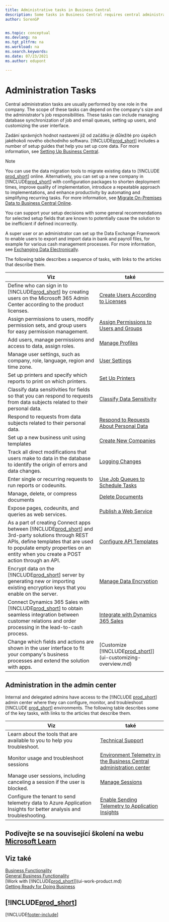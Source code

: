 ```yaml
---
title: Administrative tasks in Business Central
description: Some tasks in Business Central requires central administration and setup. See what they are and learn what to do.
author: SorenGP


ms.topic: conceptual
ms.devlang: na
ms.tgt_pltfrm: na
ms.workload: na
ms.search.keywords:
ms.date: 07/23/2021
ms.author: edupont

---
```

# Administration Tasks

Central administration tasks are usually performed by one role in the company. The scope of these tasks can depend on the company's size and the administrator's job responsibilities. These tasks can include managing database synchronization of job and email queues, setting up users, and customizing the user interface.

Zadání správných hodnot nastavení již od začátku je důležité pro úspěch jakéhokoli nového obchodního softwaru. [!INCLUDE[prod_short](includes/prod_short.md)] includes a number of setup guides that help you set up core data. For more information, see [Setting Up Business Central](setup.md).

> [!NOTE]
> You can use the data migration tools to migrate existing data to [!INCLUDE [prod_short](includes/prod_short.md)] online. Alternatively, you can set up a new company in [!INCLUDE[prod_short](includes/prod_short.md)] with configuration packages to shorten deployment times, improve quality of implementation, introduce a repeatable approach to implementations, and enhance productivity by automating and simplifying recurring tasks. For more information, see [Migrate On-Premises Data to Business Central Online](/dynamics365/business-central/dev-itpro/administration/migrate-data).

You can support your setup decisions with some general recommendations for selected setup fields that are known to potentially cause the solution to be inefficient if defined incorrectly.

A super user or an administrator can set up the Data Exchange Framework to enable users to export and import data in bank and payroll files, for example for various cash management processes. For more information, see [Exchanging Data Electronically](across-data-exchange.md).

The following table describes a sequence of tasks, with links to the articles that describe them.

| **Viz** | **také** |
|------------|-------------|
| Define who can sign in to [!INCLUDE[prod_short](includes/prod_short.md)] by creating users on the Microsoft 365 Admin Center according to the product licenses. | [Create Users According to Licenses](ui-how-users-permissions.md) |
| Assign permissions to users, modify permission sets, and group users for easy permission management. | [Assign Permissions to Users and Groups](ui-how-users-permissions.md) |
| Add users, manage permissions and access to data, assign roles. | [Manage Profiles](admin-users-profiles-roles.md) |
| Manage user settings, such as company, role, language, region and time zone. | [User Settings](admin-manage-user-settings-preferences.md) |
| Set up printers and specify which reports to print on which printers. | [Set Up Printers](ui-specify-printer-selection-reports.md) |
| Classify data sensitivities for fields so that you can respond to requests from data subjects related to their personal data. | [Classify Data Sensitivity](admin-classifying-data-sensitivity.md) |
| Respond to requests from data subjects related to their personal data. | [Respond to Requests About Personal Data](admin-responding-to-requests-about-personal-data.md) |
| Set up a new business unit using templates | [Create New Companies](about-new-company.md) |
| Track all direct modifications that users make to data in the database to identify the origin of errors and data changes. | [Logging Changes](across-log-changes.md) |
| Enter single or recurring requests to run reports or codeunits. | [Use Job Queues to Schedule Tasks](admin-job-queues-schedule-tasks.md) |
| Manage, delete, or compress documents | [Delete Documents](admin-manage-documents.md) |
| Expose pages, codeunits, and queries as web services. | [Publish a Web Service](across-how-publish-web-service.md) |
| As a part of creating Connect apps between [!INCLUDE[prod_short](includes/prod_short.md)] and 3rd-party solutions through REST APIs, define templates that are used to populate empty properties on an entity when you create a POST action through an API. | [Configure API Templates](admin-configuring-api-template.md) |
| Encrypt data on the [!INCLUDE[prod_short](includes/prod_short.md)] server by generating new or importing existing encryption keys that you enable on the server. | [Manage Data Encryption](admin-manage-data-encryption.md) |
| Connect Dynamics 365 Sales with [!INCLUDE[prod_short](includes/prod_short.md)] to obtain seamless integration between customer relations and order processing in the lead-to-cash process. | [Integrate with Dynamics 365 Sales](admin-prepare-dynamics-365-for-sales-for-integration.md) |
| Change which fields and actions are shown in the user interface to fit your company's business processes and extend the solution with apps. | [Customize [!INCLUDE[prod_short](includes/prod_short.md)]](ui-customizing-overview.md) |

## Administration in the admin center

Internal and delegated admins have access to the [!INCLUDE [prod_short](includes/prod_short.md)] admin center where they can configure, monitor, and troubleshoot [!INCLUDE [prod_short](includes/prod_short.md)] environments. The following table describes some of the key tasks, with links to the articles that describe them.

| **Viz** | **také** |
|------------|-------------|
| Learn about the tools that are available to you to help you troubleshoot. | [Technical Support](/dynamics365/business-central/dev-itpro/technical-support) |
| Monitor usage and troubleshoot sessions | [Environment Telemetry in the Business Central administration center](/dynamics365/business-central/dev-itpro/administration/tenant-admin-center-telemetry) |
| Manage user sessions, including canceling a session if the user is blocked. | [Manage Sessions](/dynamics365/business-central/dev-itpro/administration/tenant-admin-center-environments#managing-sessions) |
| Configure the tenant to send telemetry data to Azure Application Insights for better analysis and troubleshooting. | [Enable Sending Telemetry to Application Insights](/dynamics365/business-central/dev-itpro/administration/telemetry-enable-application-insights) |

## Podívejte se na související školení na webu [Microsoft Learn](/learn/paths/deploy-configure-dynamics-365-business-central/)

## Viz také

[Business Functionality](across-business-functionality.md)  
[General Business Functionality](ui-across-business-areas.md)  
[Work with [!INCLUDE[prod_short](includes/prod_short.md)]](ui-work-product.md)  
[Getting Ready for Doing Business](ui-get-ready-business.md)

## [!INCLUDE[prod_short](includes/free_trial_md.md)]


[!INCLUDE[footer-include](includes/footer-banner.md)]